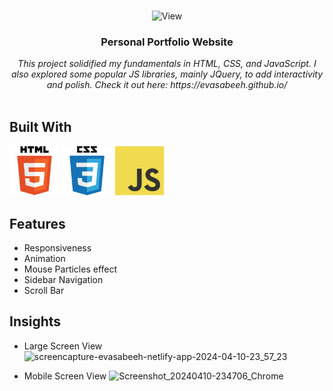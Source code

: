 <br/>
<p align="center">
  <img src="https://github.com/evasabeeh/evasabeeh.github.io/assets/97843501/7628db1c-7e91-40b5-bce6-4215bc56d9ab" alt="View" width="500" height="250"/> 
  <h3 align="center">Personal Portfolio Website</h3>

  <p align="center">
     <em>This project solidified my fundamentals in HTML, CSS, and JavaScript. I also explored some popular JS libraries, mainly JQuery, to add interactivity and polish. Check it out here: https://evasabeeh.github.io/</em>
    <br/>
    <br/>
  </p>
</p>

## Built With

<p>
<img src="https://raw.githubusercontent.com/devicons/devicon/master/icons/html5/html5-original-wordmark.svg" alt="html5" width="80" height="80"/> 
<img src="https://raw.githubusercontent.com/devicons/devicon/master/icons/css3/css3-original-wordmark.svg" alt="css3" width="80" height="80"/>
<img src="https://raw.githubusercontent.com/devicons/devicon/master/icons/javascript/javascript-original.svg" alt="javascript" width="80" height="80"/>
</p>

## Features

- Responsiveness
- Animation
- Mouse Particles effect
- Sidebar Navigation
- Scroll Bar

## Insights

- Large Screen View
![screencapture-evasabeeh-netlify-app-2024-04-10-23_57_23](https://github.com/evasabeeh/evasabeeh.github.io/assets/97843501/ff9cb7d2-6cee-4f74-af8d-fa1dcad82cc1)

- Mobile Screen View
![Screenshot_20240410-234706_Chrome](https://github.com/evasabeeh/evasabeeh.github.io/assets/97843501/07b6a8ac-7688-4033-b6ff-a96d59e6c72e)